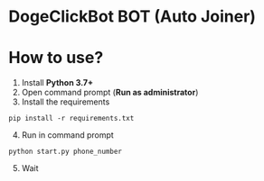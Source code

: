 # DogeClickBot BOT (Auto Joiner)

# How to use?
1. Install **Python 3.7+**
2. Open command prompt (**Run as administrator**)
3. Install the requirements

`pip install -r requirements.txt`

4. Run in command prompt

`python start.py phone_number`

5. Wait
